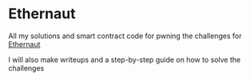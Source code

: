 # Ethernaut

All my solutions and smart contract code for pwning the challenges for [Ethernaut](https://ethernaut.openzeppelin.com/)

I will also make writeups and a step-by-step guide on how to solve the challenges